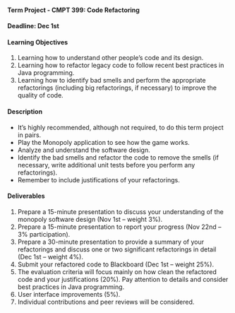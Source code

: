 #### Term Project - CMPT 399: Code Refactoring 
#### Deadline: Dec 1st

#### Learning Objectives

1. Learning how to understand other people’s code and its design.
2. Learning how to refactor legacy code to follow recent best practices in Java programming.
3. Learning how to identify bad smells and perform the appropriate refactorings 
   (including big refactorings, if necessary) to improve the quality of code.

#### Description

* It’s highly recommended, although not required, to do this term project in pairs.
* Play the Monopoly application to see how the game works.
* Analyze and understand the software design.
* Identify the bad smells and refactor the code to remove the smells (if necessary,
  write additional unit tests before you perform any refactorings).
* Remember to include justifications of your refactorings.

#### Deliverables

1. Prepare a 15-minute presentation to discuss your understanding of the
   monopoly software design (Nov 1st – weight 3%).
2. Prepare a 15-minute presentation to report your progress (Nov 22nd – 3%
   participation).
3. Prepare a 30-minute presentation to provide a summary of your refactorings
   and discuss one or two significant refactorings in detail (Dec 1st – weight 4%).
4. Submit your refactored code to Blackboard (Dec 1st – weight 25%).
  1. The evaluation criteria will focus mainly on how clean the refactored code and 
     your justifications (20%). Pay attention to details and consider best practices 
     in Java programming.
  2. User interface improvements (5%).
  3. Individual contributions and peer reviews will be considered.
